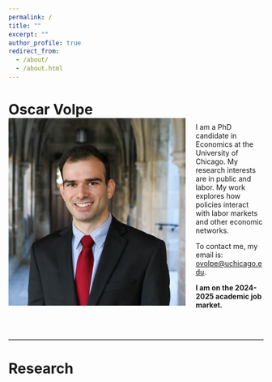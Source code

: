 ```yaml
---
permalink: /
title: ""
excerpt: ""
author_profile: true
redirect_from: 
  - /about/
  - /about.html
---
```


# Oscar Volpe<img class="img-responsive" style="float: left; margin: 0px 20px 20px 0px;" src="/files/headshot.jpg" width="350">

<p style="margin-top: -10px;">I am a PhD candidate in Economics at the University of Chicago. My research interests are in public and labor. My work explores how policies interact with labor markets and other economic networks.</p>

To contact me, my email is: <a href="mailto:ovolpe@uchicago.edu">ovolpe@uchicago.edu</a>.

**I am on the 2024-2025 academic job market.** 

<br style="clear: both;">

<hr style="margin: 2em 0; border: none; border-top: 1px solid #ccc;">

# Research
